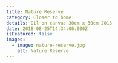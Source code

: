 ```yaml
---
title: Nature Reserve
category: Closer to home
details: Oil on canvas 30cm x 30cm 2016
date: 2018-08-25T14:34:00.000Z
isFeatured: false
images:
  - image: nature-reserve.jpg
    alt: Nature Reserve
---
```

